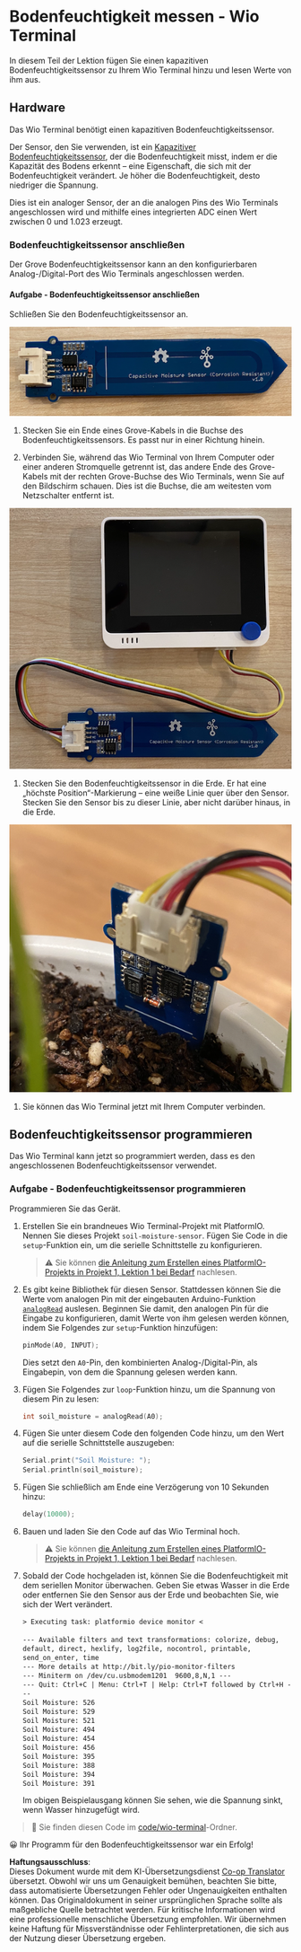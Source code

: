 <!--
CO_OP_TRANSLATOR_METADATA:
{
  "original_hash": "0d55caa8c23d73635b7559102cd17b8a",
  "translation_date": "2025-08-25T21:39:22+00:00",
  "source_file": "2-farm/lessons/2-detect-soil-moisture/wio-terminal-soil-moisture.md",
  "language_code": "de"
}
-->
# Bodenfeuchtigkeit messen - Wio Terminal

In diesem Teil der Lektion fügen Sie einen kapazitiven Bodenfeuchtigkeitssensor zu Ihrem Wio Terminal hinzu und lesen Werte von ihm aus.

## Hardware

Das Wio Terminal benötigt einen kapazitiven Bodenfeuchtigkeitssensor.

Der Sensor, den Sie verwenden, ist ein [Kapazitiver Bodenfeuchtigkeitssensor](https://www.seeedstudio.com/Grove-Capacitive-Moisture-Sensor-Corrosion-Resistant.html), der die Bodenfeuchtigkeit misst, indem er die Kapazität des Bodens erkennt – eine Eigenschaft, die sich mit der Bodenfeuchtigkeit verändert. Je höher die Bodenfeuchtigkeit, desto niedriger die Spannung.

Dies ist ein analoger Sensor, der an die analogen Pins des Wio Terminals angeschlossen wird und mithilfe eines integrierten ADC einen Wert zwischen 0 und 1.023 erzeugt.

### Bodenfeuchtigkeitssensor anschließen

Der Grove Bodenfeuchtigkeitssensor kann an den konfigurierbaren Analog-/Digital-Port des Wio Terminals angeschlossen werden.

#### Aufgabe - Bodenfeuchtigkeitssensor anschließen

Schließen Sie den Bodenfeuchtigkeitssensor an.

![Ein Grove Bodenfeuchtigkeitssensor](../../../../../translated_images/grove-capacitive-soil-moisture-sensor.e7f0776cce30e78be5cc5a07839385fd6718857f31b5bf5ad3d0c73c83b2f0ef.de.png)

1. Stecken Sie ein Ende eines Grove-Kabels in die Buchse des Bodenfeuchtigkeitssensors. Es passt nur in einer Richtung hinein.

1. Verbinden Sie, während das Wio Terminal von Ihrem Computer oder einer anderen Stromquelle getrennt ist, das andere Ende des Grove-Kabels mit der rechten Grove-Buchse des Wio Terminals, wenn Sie auf den Bildschirm schauen. Dies ist die Buchse, die am weitesten vom Netzschalter entfernt ist.

![Der Grove Bodenfeuchtigkeitssensor ist mit der rechten Buchse verbunden](../../../../../translated_images/wio-soil-moisture-sensor.46919b61c3f6cb7497662251b29038ee0e57a4c8b9d071feb996c3b0d7f65aaf.de.png)

1. Stecken Sie den Bodenfeuchtigkeitssensor in die Erde. Er hat eine „höchste Position“-Markierung – eine weiße Linie quer über den Sensor. Stecken Sie den Sensor bis zu dieser Linie, aber nicht darüber hinaus, in die Erde.

![Der Grove Bodenfeuchtigkeitssensor in der Erde](../../../../../translated_images/soil-moisture-sensor-in-soil.bfad91002bda5e960f8c51ee64b02ee59b32c8c717e3515a2c945f33e614e403.de.png)

1. Sie können das Wio Terminal jetzt mit Ihrem Computer verbinden.

## Bodenfeuchtigkeitssensor programmieren

Das Wio Terminal kann jetzt so programmiert werden, dass es den angeschlossenen Bodenfeuchtigkeitssensor verwendet.

### Aufgabe - Bodenfeuchtigkeitssensor programmieren

Programmieren Sie das Gerät.

1. Erstellen Sie ein brandneues Wio Terminal-Projekt mit PlatformIO. Nennen Sie dieses Projekt `soil-moisture-sensor`. Fügen Sie Code in die `setup`-Funktion ein, um die serielle Schnittstelle zu konfigurieren.

    > ⚠️ Sie können [die Anleitung zum Erstellen eines PlatformIO-Projekts in Projekt 1, Lektion 1 bei Bedarf](../../../1-getting-started/lessons/1-introduction-to-iot/wio-terminal.md#create-a-platformio-project) nachlesen.

1. Es gibt keine Bibliothek für diesen Sensor. Stattdessen können Sie die Werte vom analogen Pin mit der eingebauten Arduino-Funktion [`analogRead`](https://www.arduino.cc/reference/en/language/functions/analog-io/analogread/) auslesen. Beginnen Sie damit, den analogen Pin für die Eingabe zu konfigurieren, damit Werte von ihm gelesen werden können, indem Sie Folgendes zur `setup`-Funktion hinzufügen:

    ```cpp
    pinMode(A0, INPUT);
    ```

    Dies setzt den `A0`-Pin, den kombinierten Analog-/Digital-Pin, als Eingabepin, von dem die Spannung gelesen werden kann.

1. Fügen Sie Folgendes zur `loop`-Funktion hinzu, um die Spannung von diesem Pin zu lesen:

    ```cpp
    int soil_moisture = analogRead(A0);
    ```

1. Fügen Sie unter diesem Code den folgenden Code hinzu, um den Wert auf die serielle Schnittstelle auszugeben:

    ```cpp
    Serial.print("Soil Moisture: ");
    Serial.println(soil_moisture);
    ```

1. Fügen Sie schließlich am Ende eine Verzögerung von 10 Sekunden hinzu:

    ```cpp
    delay(10000);
    ```

1. Bauen und laden Sie den Code auf das Wio Terminal hoch.

    > ⚠️ Sie können [die Anleitung zum Erstellen eines PlatformIO-Projekts in Projekt 1, Lektion 1 bei Bedarf](../../../1-getting-started/lessons/1-introduction-to-iot/wio-terminal.md#write-the-hello-world-app) nachlesen.

1. Sobald der Code hochgeladen ist, können Sie die Bodenfeuchtigkeit mit dem seriellen Monitor überwachen. Geben Sie etwas Wasser in die Erde oder entfernen Sie den Sensor aus der Erde und beobachten Sie, wie sich der Wert verändert.

    ```output
    > Executing task: platformio device monitor <
    
    --- Available filters and text transformations: colorize, debug, default, direct, hexlify, log2file, nocontrol, printable, send_on_enter, time
    --- More details at http://bit.ly/pio-monitor-filters
    --- Miniterm on /dev/cu.usbmodem1201  9600,8,N,1 ---
    --- Quit: Ctrl+C | Menu: Ctrl+T | Help: Ctrl+T followed by Ctrl+H ---
    Soil Moisture: 526
    Soil Moisture: 529
    Soil Moisture: 521
    Soil Moisture: 494
    Soil Moisture: 454
    Soil Moisture: 456
    Soil Moisture: 395
    Soil Moisture: 388
    Soil Moisture: 394
    Soil Moisture: 391
    ```

    Im obigen Beispielausgang können Sie sehen, wie die Spannung sinkt, wenn Wasser hinzugefügt wird.

> 💁 Sie finden diesen Code im [code/wio-terminal](../../../../../2-farm/lessons/2-detect-soil-moisture/code/wio-terminal)-Ordner.

😀 Ihr Programm für den Bodenfeuchtigkeitssensor war ein Erfolg!

**Haftungsausschluss**:  
Dieses Dokument wurde mit dem KI-Übersetzungsdienst [Co-op Translator](https://github.com/Azure/co-op-translator) übersetzt. Obwohl wir uns um Genauigkeit bemühen, beachten Sie bitte, dass automatisierte Übersetzungen Fehler oder Ungenauigkeiten enthalten können. Das Originaldokument in seiner ursprünglichen Sprache sollte als maßgebliche Quelle betrachtet werden. Für kritische Informationen wird eine professionelle menschliche Übersetzung empfohlen. Wir übernehmen keine Haftung für Missverständnisse oder Fehlinterpretationen, die sich aus der Nutzung dieser Übersetzung ergeben.